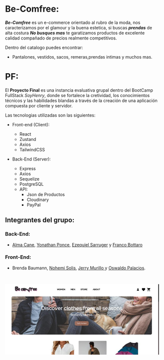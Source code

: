 # Be-Comfree:

**_Be-Comfree_** es un e-commerce orientado al rubro de la moda, nos caracterizamos por el glamour y la buena estetica, si buscas **_prendas_** de alta costura **_No busques mas_** te garatizamos productos de excelente calidad compañado de precios realmente competitivos.

Dentro del catalogo puedes encontrar:

- Pantalones, vestidos, sacos, remeras,prendas intimas y muchos mas.

# PF:

El **Proyecto Final** es una instancia evaluativa grupal dentro del BootCamp FullStack _SoyHenry_, donde se fortalece la cretividad, los conocimientos técnicos y las habilidades blandas a través de la creación de una aplicación compuesta por cliente y servidor.

Las tecnologias utilizadas son las siguientes:

- Front-end (Client):

  - React
  - Zustand
  - Axios
  - TailwindCSS

- Back-End (Server):
  - Express
  - Axios
  - Sequelize
  - PostgreSQL
  - API:
    - Json de Productos
    - Cloudinary
    - PayPal

## Integrantes del grupo:

### Back-End:

- <a href="">Alma Cane</a>, <a href="https://www.linkedin.com/in/yonathan-ponce/">Yonathan Ponce</a>, <a href="https://www.linkedin.com/in/ezesarru/">Ezequiel Sarruger</a> y <a href="https://www.linkedin.com/in/franco-adolfo-bottaro/">Franco Bottaro</a>

### Front-End:

- <a>Brenda Baumann</a>, <a href="https://www.linkedin.com/in/irma-nohemi-solis-loyo/">Nohemi Solis</a>, <a href="https://www.linkedin.com/in/jerry-murillo/">Jerry Murillo </a> y <a href="">Oswaldo Palacios</a>.

<br/>
<p align="center">
  <img src="./IconsReadme.jpg"/>
</p>
